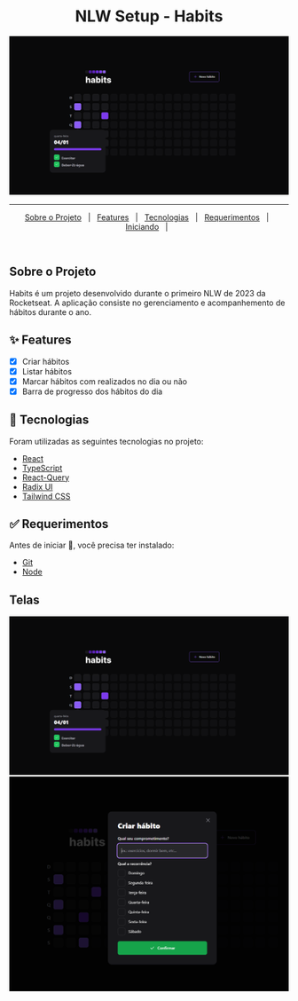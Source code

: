 <div align="center" id="top">

</div>

<h1 align="center">NLW Setup - Habits</h1>

<p align="center">
  <img src="./src/assets/media-habits.png" alt="Summary Page with popover opened" />
</p>

<hr>

<p align="center">
  <a href="#about">Sobre o Projeto</a> &#xa0; | &#xa0;
  <a href="#sparkles-features">Features</a> &#xa0; | &#xa0;
  <a href="#rocket-technologies">Tecnologias</a> &#xa0; | &#xa0;
  <a href="#white_check_mark-requirements">Requerimentos</a> &#xa0; | &#xa0;
  <a href="#checkered_flag-starting">Iniciando</a> &#xa0; | &#xa0;
</p>

<br>

## Sobre o Projeto ##

Habits é um projeto desenvolvido durante o primeiro NLW de 2023 da Rocketseat. A aplicação consiste no gerenciamento e acompanhemento de hábitos durante o ano.

## :sparkles: Features ##

- [x] Criar hábitos
- [x] Listar hábitos
- [x] Marcar hábitos com realizados no dia ou não
- [x] Barra de progresso dos hábitos do dia

## :rocket: Tecnologias ##

Foram utilizadas as seguintes tecnologias no projeto:

- [React](https://pt-br.reactjs.org/)
- [TypeScript](https://www.typescriptlang.org/)
- [React-Query](https://tanstack.com/query/latest/)
- [Radix UI](https://www.radix-ui.com/)
- [Tailwind CSS](https://tailwindcss.com/)


## :white_check_mark: Requerimentos ##

Antes de iniciar :checkered_flag:, você precisa ter instalado:

- [Git](https://git-scm.com)
- [Node](https://nodejs.org/en/)


## Telas

<div align="center" id="web">
  <img src="./src/assets/media-habits.png" alt="Summary Page with popover opened" />

  <img src="./src/assets/criar-media.png" alt="Summary Page with popover opened" />



</div>
